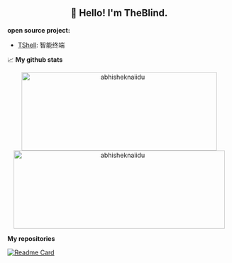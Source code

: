 <h2 align="center">👋 Hello! I'm TheBlind.</h2>





**open source project:**  
- [TShell](https://github.com/TheBlindM/T-Shell): 智能终端


📈  **My github stats**

<p align="center"> 
  <img width="440" height="176" src="https://github-readme-stats.vercel.app/api?username=TheBlindM&show_icons=true&icon_color=ffb300&bg_color=30,e96443,904e95&title_color=fdd835&text_color=fdd835&layout=compact" alt="abhisheknaiidu" />
  <img width="476" height="176" src="https://github-readme-stats.vercel.app/api/top-langs?username=TheBlindM&hide=handlebars&langs_count=8&layout=compact&bg_color=30,e96443,904e95&title_color=fff&text_color=fff" alt="abhisheknaiidu" />
</p>

**My repositories**

[![Readme Card](https://github-readme-stats.vercel.app/api/pin/?username=TheBlindM&repo=T-Shell)]([https://github.com/honghuangdc/soybean-admin](https://github.com/TheBlindM/T-Shell))

